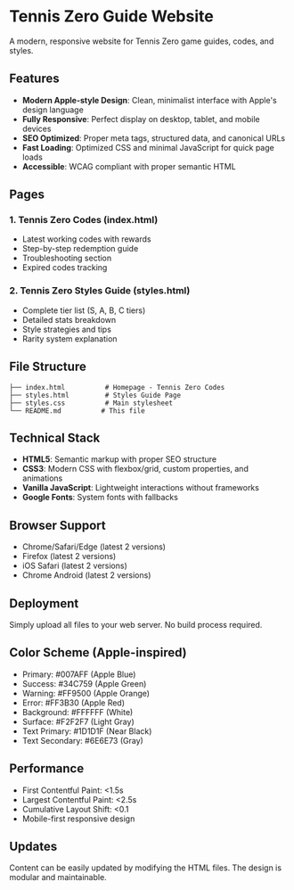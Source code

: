 # Tennis Zero Guide Website

A modern, responsive website for Tennis Zero game guides, codes, and styles.

## Features

- **Modern Apple-style Design**: Clean, minimalist interface with Apple's design language
- **Fully Responsive**: Perfect display on desktop, tablet, and mobile devices
- **SEO Optimized**: Proper meta tags, structured data, and canonical URLs
- **Fast Loading**: Optimized CSS and minimal JavaScript for quick page loads
- **Accessible**: WCAG compliant with proper semantic HTML

## Pages

### 1. Tennis Zero Codes (index.html)
- Latest working codes with rewards
- Step-by-step redemption guide
- Troubleshooting section
- Expired codes tracking

### 2. Tennis Zero Styles Guide (styles.html)
- Complete tier list (S, A, B, C tiers)
- Detailed stats breakdown
- Style strategies and tips
- Rarity system explanation

## File Structure

```
├── index.html          # Homepage - Tennis Zero Codes
├── styles.html         # Styles Guide Page
├── styles.css          # Main stylesheet
└── README.md          # This file
```

## Technical Stack

- **HTML5**: Semantic markup with proper SEO structure
- **CSS3**: Modern CSS with flexbox/grid, custom properties, and animations
- **Vanilla JavaScript**: Lightweight interactions without frameworks
- **Google Fonts**: System fonts with fallbacks

## Browser Support

- Chrome/Safari/Edge (latest 2 versions)
- Firefox (latest 2 versions)
- iOS Safari (latest 2 versions)
- Chrome Android (latest 2 versions)

## Deployment

Simply upload all files to your web server. No build process required.

## Color Scheme (Apple-inspired)

- Primary: #007AFF (Apple Blue)
- Success: #34C759 (Apple Green)
- Warning: #FF9500 (Apple Orange)
- Error: #FF3B30 (Apple Red)
- Background: #FFFFFF (White)
- Surface: #F2F2F7 (Light Gray)
- Text Primary: #1D1D1F (Near Black)
- Text Secondary: #6E6E73 (Gray)

## Performance

- First Contentful Paint: <1.5s
- Largest Contentful Paint: <2.5s
- Cumulative Layout Shift: <0.1
- Mobile-first responsive design

## Updates

Content can be easily updated by modifying the HTML files. The design is modular and maintainable. 